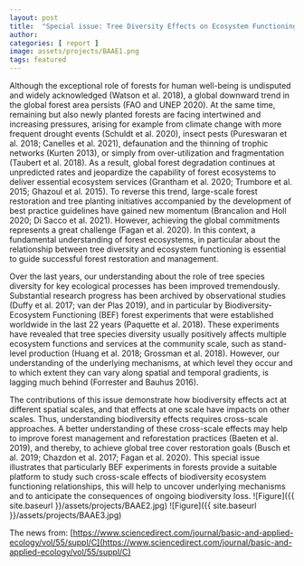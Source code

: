 ```yaml
---
layout: post
title:  "Special issue: Tree Diversity Effects on Ecosystem Functioning"
author: 
categories: [ report ]
image: assets/projects/BAAE1.png
tags: featured
---
```


Although the exceptional role of forests for human well-being is undisputed and widely acknowledged (Watson et al. 2018), a global downward trend in the global forest area persists (FAO and UNEP 2020). At the same time, remaining but also newly planted forests are facing intertwined and increasing pressures, arising for example from climate change with more frequent drought events (Schuldt et al. 2020), insect pests (Pureswaran et al. 2018; Canelles et al. 2021), defaunation and the thinning of trophic networks (Kurten 2013), or simply from over-utilization and fragmentation (Taubert et al. 2018). As a result, global forest degradation continues at unpredicted rates and jeopardize the capability of forest ecosystems to deliver essential ecosystem services (Grantham et al. 2020; Trumbore et al. 2015; Ghazoul et al. 2015). To reverse this trend, large-scale forest restoration and tree planting initiatives accompanied by the development of best practice guidelines have gained new momentum (Brancalion and Holl 2020; Di Sacco et al. 2021). However, achieving the global commitments represents a great challenge (Fagan et al. 2020). In this context, a fundamental understanding of forest ecosystems, in particular about the relationship between tree diversity and ecosystem functioning is essential to guide successful forest restoration and management.

Over the last years, our understanding about the role of tree species diversity for key ecological processes has been improved tremendously. Substantial research progress has been archived by observational studies (Duffy et al. 2017; van der Plas 2019), and in particular by Biodiversity-Ecosystem Functioning (BEF) forest experiments that were established worldwide in the last 22 years (Paquette et al. 2018). These experiments have revealed that tree species diversity usually positively affects multiple ecosystem functions and services at the community scale, such as stand-level production (Huang et al. 2018; Grossman et al. 2018). However, our understanding of the underlying mechanisms, at which level they occur and to which extent they can vary along spatial and temporal gradients, is lagging much behind (Forrester and Bauhus 2016).

The contributions of this issue demonstrate how biodiversity effects act at different spatial scales, and that effects at one scale have impacts on other scales. Thus, understanding biodiversity effects requires cross-scale approaches. A better understanding of these cross-scale effects may help to improve forest management and reforestation practices (Baeten et al. 2019), and thereby, to achieve global tree cover restoration goals (Busch et al. 2019; Chazdon et al. 2017; Fagan et al. 2020). This special issue illustrates that particularly BEF experiments in forests provide a suitable platform to study such cross-scale effects of biodiversity ecosystem functioning relationships, this will help to uncover underlying mechanisms and to anticipate the consequences of ongoing biodiversity loss.
![Figure]({{ site.baseurl }}/assets/projects/BAAE2.jpg)
![Figure]({{ site.baseurl }}/assets/projects/BAAE3.jpg)

The news from: [https://www.sciencedirect.com/journal/basic-and-applied-ecology/vol/55/suppl/C](https://www.sciencedirect.com/journal/basic-and-applied-ecology/vol/55/suppl/C)
